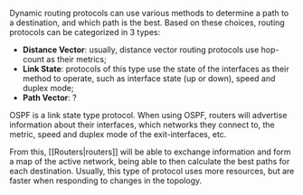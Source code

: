 Dynamic routing protocols can use various methods to determine a path to a destination, and which path is the best. Based on these choices, routing protocols can be categorized in 3 types:

- **Distance Vector**: usually, distance vector routing protocols use hop-count as their metrics;
- **Link State**: protocols of this type use the state of the interfaces as their method to operate, such as interface state (up or down), speed and duplex mode;
- **Path Vector**: ?

OSPF is a link state type protocol. When using OSPF, routers will advertise information about their interfaces, which networks they connect to, the metric, speed and duplex mode of the exit-interfaces, etc.

From this, [[Routers|routers]] will be able to exchange information and form a map of the active network, being able to then calculate the best paths for each destination. Usually, this type of protocol uses more resources, but are faster when responding to changes in the topology.